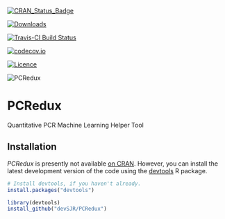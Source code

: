 [![CRAN_Status_Badge](http://www.r-pkg.org/badges/version/PCRedux)](https://cran.r-project.org/package=PCRedux)

[![Downloads](http://cranlogs.r-pkg.org/badges/PCRedux)](https://cran.r-project.org/package=PCRedux)

[![Travis-CI Build Status](https://travis-ci.org/devSJR/PCRedux.svg?branch=master)](https://travis-ci.org/devSJR/PCRedux)

[![codecov.io](https://codecov.io/github/devSJR/PCRedux/coverage.svg?branch=master)](https://codecov.io/github/devSJR/PCRedux?branch=master)

[![Licence](https://img.shields.io/bower/l/bootstrap.svg)](https://opensource.org/licenses/MIT)

![PCRedux](https://github.com/devSJR/PCRedux/blob/master/vignettes/Logo.png)
# PCRedux
Quantitative PCR Machine Learning Helper Tool

## Installation

*PCRedux* is presently not available [on CRAN](https://cran.r-project.org/). However, you 
can install the latest development version of the code using the [devtools](https://cran.r-project.org/package=devtools) R package.

```R
# Install devtools, if you haven't already.
install.packages("devtools")

library(devtools)
install_github("devSJR/PCRedux")
```
